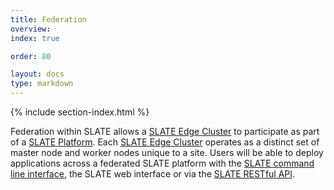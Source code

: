 ```yaml
---
title: Federation
overview: 
index: true

order: 80

layout: docs
type: markdown
---
```


{% include section-index.html %}

Federation within SLATE allows a [SLATE Edge Cluster](http://slateci.io/docs/concepts/hardware-components/edge-cluster.html) to participate as part of a [SLATE Platform](http://slateci.io/docs/concepts/hardware-components/platform.html).  Each [SLATE Edge Cluster](http://slateci.io/docs/concepts/hardware-components/edge-cluster.html) operates as a distinct set of master node and worker nodes unique to a site.  Users will be able to deploy applications across a federated SLATE platform with the [SLATE command line interface](http://slateci.io/docs/concepts/software-components/cli.html), the SLATE web interface or via the [SLATE RESTful API]().
